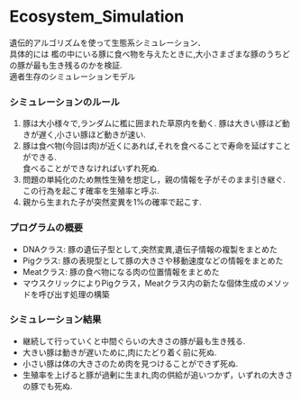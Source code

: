 # Ecosystem_Simulation
遺伝的アルゴリズムを使って生態系シミュレーション．
<br>具体的には 檻の中にいる豚に食べ物を与えたときに,大小さまざまな豚のうちどの豚が最も生き残るのかを検証.<br>
適者生存のシミュレーションモデル

### シミュレーションのルール
1. 豚は大小様々で,ランダムに檻に囲まれた草原内を動く. 豚は大きい豚ほど動きが遅く,小さい豚ほど動きが速い.
2. 豚は食べ物(今回は肉)が近くにあれば,それを食べることで寿命を延ばすことができる. <br>食べることができなければいずれ死ぬ.
3. 問題の単純化のため無性生殖を想定し，親の情報を子がそのまま引き継ぐ. この行為を起こす確率を生殖率と呼ぶ.
4. 親から生まれた子が突然変異を1%の確率で起こす.

### プログラムの概要
* DNAクラス: 豚の遺伝子型として,突然変異,遺伝子情報の複製をまとめた<br>
* Pigクラス: 豚の表現型として豚の大きさや移動速度などの情報をまとめた<br>
* Meatクラス: 豚の食べ物になる肉の位置情報をまとめた<br>
* マウスクリックによりPigクラス，Meatクラス内の新たな個体生成のメソッドを呼び出す処理の構築

### シミュレーション結果
* 継続して行っていくと中間ぐらいの大きさの豚が最も生き残る.
* 大きい豚は動きが遅いために,肉にたどり着く前に死ぬ.
* 小さい豚は体の大きさのため肉を見つけることができず死ぬ.
* 生殖率を上げると豚が過剰に生まれ,肉の供給が追いつかず，いずれの大きさの豚でも死ぬ.







